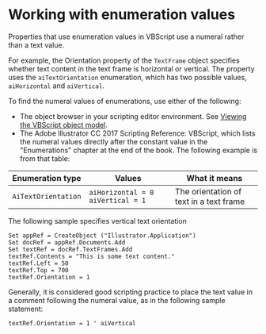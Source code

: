 # Working with enumeration values

Properties that use enumeration values in VBScript use a numeral rather than a text value.

For example, the Orientation property of the `TextFrame` object specifies whether text content in the text frame is horizontal or vertical. The property uses the `aiTextOrientation` enumeration, which has two possible values, `aiHorizontal` and `aiVertical`.

To find the numeral values of enumerations, use either of the following:

- The object browser in your scripting editor environment. See [Viewing the VBScript object model](../introduction/viewingTheObjectModel.md#introduction-viewingtheobjectmodel-vbscript).
- The Adobe lllustrator CC 2017 Scripting Reference: VBScript, which lists the numeral values directly after the constant value in the "Enumerations" chapter at the end of the book. The following example is from that table:

| Enumeration type    | Values                              | What it means                           |
|---------------------|-------------------------------------|-----------------------------------------|
| `AiTextOrientation` | `aiHorizontal = 0` `aiVertical = 1` | The orientation of text in a text frame |

The following sample specifies vertical text orientation

```vbscript
Set appRef = CreateObject ("Illustrator.Application")
Set docRef = appRef.Documents.Add
Set textRef = docRef.TextFrames.Add
textRef.Contents = "This is some text content."
textRef.Left = 50
textRef.Top = 700
textRef.Orientation = 1
```

Generally, it is considered good scripting practice to place the text value in a comment following the numeral value, as in the following sample statement:

```vbscript
textRef.Orientation = 1 ' aiVertical
```
